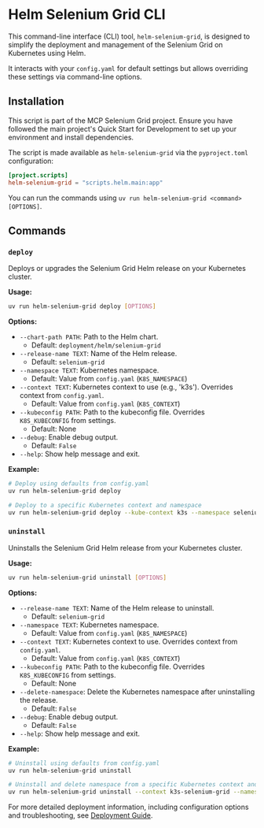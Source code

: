 # Helm Selenium Grid CLI

This command-line interface (CLI) tool, `helm-selenium-grid`, is designed to simplify the deployment and management of the Selenium Grid on Kubernetes using Helm.

It interacts with your `config.yaml` for default settings but allows overriding these settings via command-line options.

## Installation

This script is part of the MCP Selenium Grid project. Ensure you have followed the main project's Quick Start for Development to set up your environment and install dependencies.

The script is made available as `helm-selenium-grid` via the `pyproject.toml` configuration:

```toml
[project.scripts]
helm-selenium-grid = "scripts.helm.main:app"
```

You can run the commands using `uv run helm-selenium-grid <command> [OPTIONS]`.

## Commands

### `deploy`

Deploys or upgrades the Selenium Grid Helm release on your Kubernetes cluster.

**Usage:**

```bash
uv run helm-selenium-grid deploy [OPTIONS]
```

**Options:**

- `--chart-path PATH`: Path to the Helm chart.
  - Default: `deployment/helm/selenium-grid`
- `--release-name TEXT`: Name of the Helm release.
  - Default: `selenium-grid`
- `--namespace TEXT`: Kubernetes namespace.
  - Default: Value from `config.yaml` (`K8S_NAMESPACE`)
- `--context TEXT`: Kubernetes context to use (e.g., 'k3s'). Overrides context from `config.yaml`.
  - Default: Value from `config.yaml` (`K8S_CONTEXT`)
- `--kubeconfig PATH`: Path to the kubeconfig file. Overrides `K8S_KUBECONFIG` from settings.
  - Default: None
- `--debug`: Enable debug output.
  - Default: `False`
- `--help`: Show help message and exit.

**Example:**

```bash
# Deploy using defaults from config.yaml
uv run helm-selenium-grid deploy

# Deploy to a specific Kubernetes context and namespace
uv run helm-selenium-grid deploy --kube-context k3s --namespace selenium
```

### `uninstall`

Uninstalls the Selenium Grid Helm release from your Kubernetes cluster.

**Usage:**

```bash
uv run helm-selenium-grid uninstall [OPTIONS]
```

**Options:**

- `--release-name TEXT`: Name of the Helm release to uninstall.
  - Default: `selenium-grid`
- `--namespace TEXT`: Kubernetes namespace.
  - Default: Value from `config.yaml` (`K8S_NAMESPACE`)
- `--context TEXT`: Kubernetes context to use. Overrides context from `config.yaml`.
  - Default: Value from `config.yaml` (`K8S_CONTEXT`)
- `--kubeconfig PATH`: Path to the kubeconfig file. Overrides `K8S_KUBECONFIG` from settings.
  - Default: None
- `--delete-namespace`: Delete the Kubernetes namespace after uninstalling the release.
  - Default: `False`
- `--debug`: Enable debug output.
  - Default: `False`
- `--help`: Show help message and exit.

**Example:**

```bash
# Uninstall using defaults from config.yaml
uv run helm-selenium-grid uninstall

# Uninstall and delete namespace from a specific Kubernetes context and namespace
uv run helm-selenium-grid uninstall --context k3s-selenium-grid --namespace selenium-grid-dev --delete-namespace
```

For more detailed deployment information, including configuration options and troubleshooting, see [Deployment Guide](src/deployment/README.md).
